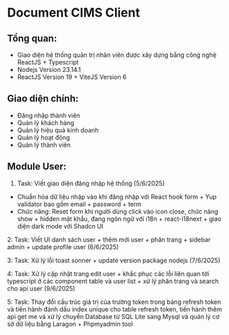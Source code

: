 # Document CIMS Client

## Tổng quan:

- Giao diện hệ thống quản trị nhân viên được xây dựng bằng công nghệ ReactJS + Typescript
- Nodejs Version 23.14.1
- ReactJS Version 19 + ViteJS Version 6

## Giao diện chính:

- Đăng nhập thành viên
- Quản lý khách hàng
- Quản lý hiệu quả kinh doanh
- Quản lý hoạt động
- Quản lý thành viên

## Module User:

1. Task: Viết giao diện đăng nhập hệ thống (5/6/2025)

- Chuẩn hóa dữ liệu nhập vào khi đăng nhập với React hook form + Yup validator bao gồm email + password + term
- Chức năng: Reset form khi người dùng click vào icon close, chức năng show + hidden mật khẩu, đang ngôn ngữ với i18n + react-i18next + giao diện dark mode với Shadcn UI

2: Task: Viết UI danh sách user + thêm mới user + phân trang + sidebar admin + update profile user (6/6/2025)

3: Task: Xử lý lỗi toast sonner + update version package nodejs (7/6/2025)

4: Task: Xử lý cập nhật trang edit user + khắc phục các lỗi liên quan tới typescript ở các component table và user list + xử lý phân trang và search cho api user (9/6/2025)

5: Task: Thay đổi cấu trúc giá trị của trường token trong bảng refresh token và tiến hành đánh dấu index unique cho table refresh token, tiến hành thêm api get me và xử lý chuyển Database từ SQL Lite sang Mysql và quản lý cơ sở dữ liệu bằng Laragon + Phpmyadmin tool
